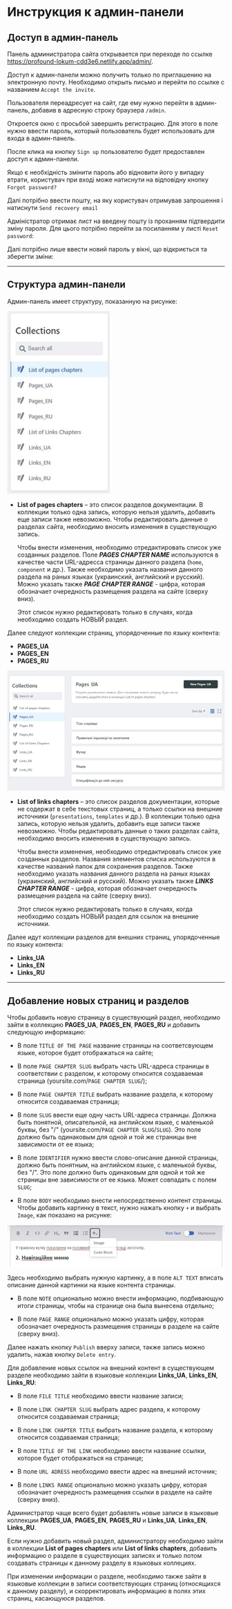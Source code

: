 # Инструкция к админ-панели

## Доступ в админ-панель

Панель администратора сайта открывается при переходе по ссылке
https://profound-lokum-cdd3e6.netlify.app/admin/.

Доступ к админ-панели можно получить только по приглашению на электронную почту.
Необходимо открыть письмо и перейти по ссылке с названием `Accept the invite`.

Пользователя переадресует на сайт, где ему нужно перейти в админ-панель, добавив
в адресную строку браузера `/admin`.

Откроется окно с просьбой завершить регистрацию. Для этого в поле нужно ввести
пароль, который пользователь будет использовать для входа в админ-панель.

После клика на кнопку `Sign up` пользователю будет предоставлен доступ к
админ-панели.

Якщо є необхідність змінити пароль або відновити його у випадку втрати,
користувач при вході може натиснути на відповідну кнопку `Forgot password?`

Далі потрібно ввести пошту, на яку користувач отримував запрошення і натиснути
`Send recovery email`

Адміністратор отримає лист на введену пошту із проханням підтвердити зміну
пароля. Для цього потрібно перейти за посиланням у листі `Reset password`:

Далі потрібно лише ввести новий пароль у вікні, що відкриється та зберегти
зміни:

---

## Структура админ-панели

Админ-панель имеет структуру, показанную на рисунке:

![Структура админ-панели](./src/images/readme/admin1.jpg)

- **List of pages chapters** – это список разделов документации. В коллекции
  только одна запись, которую нельзя удалить, добавить еще записи также
  невозможно. Чтобы редактировать данные о разделах сайта, необходимо вносить
  изменения в существующую запись.

  Чтобы внести изменения, необходимо отредактировать список уже созданных
  разделов. Поле **_PAGES CHAPTER NAME_** используются в качестве части
  URL-адресса страницы данного раздела (`home`, `component` и др.). Также
  необходимо указать названия данного раздела на раных языках (украинский,
  английский и русский). Можно указать также **_PAGE CHAPTER RANGE_** - цифра,
  которая обозначает очередность размещения раздела на сайте (сверху вниз).

  Этот список нужно редактировать только в случаях, когда необходимо создать
  НОВЫЙ раздел.

Далее следуют коллекции страниц, упорядоченные по языку контента:

- **PAGES_UA**
- **PAGES_EN**
- **PAGES_RU**

![Список записей коллекции страниц](./src/images/readme/admin6.jpg)

- **List of links chapters** – это список разделов документации, которые не
  содержат в себе текстовых страниц, а только ссылки на внешние источники
  (`presentations`, `templates` и др.). В коллекции только одна запись, которую
  нельзя удалить, добавить еще записи также невозможно. Чтобы редактировать
  данные о таких разделах сайта, необходимо вносить изменения в существующую
  запись.

  Чтобы внести изменения, необходимо отредактировать список уже созданных
  разделов. Названия элементов списка используются в качестве названий папок для
  сохранения разделов. Также необходимо указать названия данного раздела на
  раных языках (украинский, английский и русский). Можно указать также **_LINKS
  CHAPTER RANGE_** - цифра, которая обозначает очередность размещения раздела на
  сайте (сверху вниз).

  Этот список нужно редактировать только в случаях, когда необходимо создать
  НОВЫЙ раздел для ссылок на внешние источники.

Далее идут коллекции разделов для внешних страниц, упорядоченные по языку
контента:

- **Links_UA**
- **Links_EN**
- **Links_RU**

---

## Добавление новых страниц и разделов

Чтобы добавить новую страницу в существующий раздел, необходимо зайти в
коллекцию **PAGES_UA**, **PAGES_EN**, **PAGES_RU** и добавить следующую
информацию:

- В поле `TITLE OF THE PAGE` название страницы на соответсвующем языке, которое
  будет отображаться на сайте;

- В поле `PAGE CHAPTER SLUG` выбрать часть URL-адреса страницы в соответствии с
  разделом, к которому относится создаваемая страница
  (yoursite.com/`PAGE CHAPTER SLUG`/);

- В поле `PAGE CHAPTER TITLE` выбрать название раздела, к которому относится
  создаваемая страница;

- В поле `SLUG` ввести еще одну часть URL-адреса страницы. Должна быть понятной,
  описательной, на английском языке, с маленькой буквы, без "/"
  (yoursite.com/`PAGE CHAPTER SLUG`/`SLUG`). Это поле должно быть одинаковым для
  одной и той же страницы вне зависимости от ее языка;

- В поле `IDENTIFIER` нужно ввести слово-описание данной страницы, должно быть
  понятным, на английском языке, с маленькой буквы, без "/". Это поле должно
  быть одинаковым для одной и той же страницы вне зависимости от ее языка. Может
  совпадать с полем `SLUG`;

- В поле `BODY` необходимо внести непосредственно контент страницы. Чтобы
  добавить картинку в текст, нужно нажать кнопку `+` и выбрать `Image`, как
  показано на рисунке:

![Добавление картинки в текст](./src/images/readme/admin13.jpg)

Здесь необходимо выбрать нужную картинку, а в поле `ALT TEXT` вписать описание
данной картинки на языке контента страницы.

- В поле `NOTE` опционально можно внести информацию, подбивающую итоги страницы,
  чтобы на странице она была вынесена отдельно;

- В поле `PAGE RANGE` опционально можно указать цифру, которая обозначает
  очередность размещения страницы в разделе на сайте (сверху вниз).

Далее нажать кнопку `Publish` вверху записи, также запись можно удалить, нажав
кнопку `Delete entry`.

Для добавление новых ссылок на внешний контент в существующем разделе необходимо
зайти в языковые коллекции **Links_UA**, **Links_EN**, **Links_RU**:

- В поле `FILE TITLE` необходимо ввести название записи;

- В поле `LINK CHAPTER SLUG` выбрать адрес раздела, к которому относится
  создаваемая страница;

- В поле `LINK CHAPTER TITLE` выбрать название раздела, к которому относится
  создаваемая страница;

- В поле `TITLE OF THE LINK` необходимо ввести название ссылки, которое будет
  отображаться на странице;

- В поле `URL ADRESS` необходимо ввести адрес на внешний источник;

- В поле `LINKS RANGE` опционально можно указать цифру, которая обозначает
  очередность размещения ссылки в разделе на сайте (сверху вниз).

Администратор чаще всего будет добавлять новые записи в языковые коллекции
**PAGES_UA**, **PAGES_EN**, **PAGES_RU** и **Links_UA**, **Links_EN**,
**Links_RU**.

Если нужно добавить новый раздел, администратору необходимо зайти в коллекции
**List of pages chapters** или **List of links chapters**, добавить информацию о
разделе в существующих записях и только потом создавать страницы к данному
разделу в языковых коллециях.

При изменении информации о разделе, необходимо также зайти в языковые коллекции
в записи соответствующих страниц (относящихся к данному разделу), и
скорректировать информацию в полях этих страниц, касающуюся разделов.
